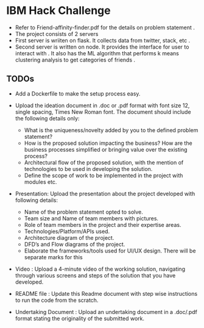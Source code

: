 # IBM Hack Challenge

- Refer to Friend-affinity-finder.pdf for the details on problem statement .
- The project consists of 2 servers
- First server is wriiten on flask. It collects data from twitter, stack, etc .
- Second server is written on node. It provides the interface for user to interact with .
  It also has the ML algorithm that performs k means clustering analysis to get categories of friends .

## TODOs

- Add a Dockerfile to make the setup process easy.

- Upload the ideation document in .doc or .pdf format with font size 12, single spacing, Times New Roman font. 
    The document should include the following details only:
    - What is the uniqueness/novelty added by you to the defined problem statement?
    - How is the proposed solution impacting the business? How are the business processes simplified or bringing value over the existing process?
    - Architectural flow of the proposed solution, with the mention of technologies to be used in developing the solution.
    - Define the scope of work to be implemented in the project with modules etc.

- Presentation: Upload the presentation about the project developed with following details:
     - Name of the problem statement opted to solve.
     - Team size and Name of team members with pictures.
     - Role of team members in the project and their expertise areas.
     - Technologies/Platform/APIs used.
     - Architecture diagram of the project.
     - DFD’s and Flow diagrams of the project.
     - Elaborate the frameworks/tools used for UI/UX design. There will be separate marks for this
     
- Video : Upload a 4-minute video of the working solution, navigating through various screens and steps of the solution that you have developed.

- README file : Update this Readme document with step wise instructions to run the code from the scratch.

- Undertaking Document : Upload an undertaking document in a .doc/.pdf format stating the originality of the submitted work.
